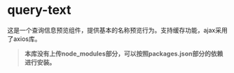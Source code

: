 # query-text
这是一个查询信息预览组件，提供基本的名称预览行为。支持缓存功能，ajax采用了axios库。

> **本库没有上传node_modules部分，可以按照packages.json部分的依赖进行安装。**
